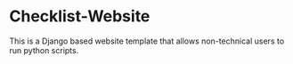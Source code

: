 # Checklist-Website
This is a Django based website template that allows non-technical users to run python scripts.
